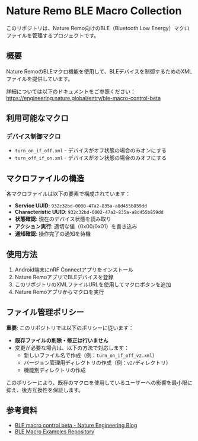 # Nature Remo BLE Macro Collection

このリポジトリは、Nature Remo向けのBLE（Bluetooth Low Energy）マクロファイルを管理するプロジェクトです。

## 概要

Nature RemoのBLEマクロ機能を使用して、BLEデバイスを制御するためのXMLファイルを提供しています。

詳細については以下のドキュメントをご参照ください：
https://engineering.nature.global/entry/ble-macro-control-beta

## 利用可能なマクロ

### デバイス制御マクロ

- `turn_on_if_off.xml` - デバイスがオフ状態の場合のみオンにする
- `turn_off_if_on.xml` - デバイスがオン状態の場合のみオフにする

## マクロファイルの構造

各マクロファイルは以下の要素で構成されています：

- **Service UUID**: `932c32bd-0000-47a2-835a-a8d455b859dd`
- **Characteristic UUID**: `932c32bd-0002-47a2-835a-a8d455b859dd`
- **状態確認**: 現在のデバイス状態を読み取り
- **アクション実行**: 適切な値（0x00/0x01）を書き込み
- **通知確認**: 操作完了の通知を待機

## 使用方法

1. Android端末にnRF Connectアプリをインストール
2. Nature RemoアプリでBLEデバイスを登録
3. このリポジトリのXMLファイルURLを使用してマクロボタンを追加
4. Nature Remoアプリからマクロを実行

## ファイル管理ポリシー

**重要**: このリポジトリでは以下のポリシーに従います：

- **既存ファイルの削除・修正は行いません**
- 変更が必要な場合は、以下の方法で対応します：
  - 新しいファイル名で作成（例：`turn_on_if_off_v2.xml`）
  - バージョン管理用ディレクトリの作成（例：`v2/`ディレクトリ）
  - 機能別ディレクトリの作成

このポリシーにより、既存のマクロを使用しているユーザーへの影響を最小限に抑え、後方互換性を保証します。

## 参考資料

- [BLE macro control beta - Nature Engineering Blog](https://engineering.nature.global/entry/ble-macro-control-beta)
- [BLE Macro Examples Repository](https://github.com/tomoyuki-nakabayashi/blemacro_examples)
